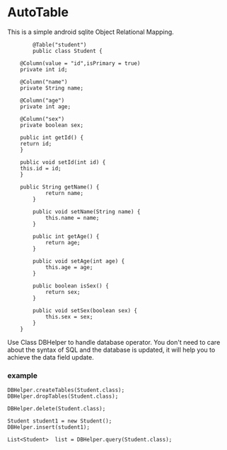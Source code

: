 AutoTable
=========
This is a simple android sqlite Object Relational Mapping.

            @Table("student")
            public class Student {
            
        @Column(value = "id",isPrimary = true)
        private int id;
    
        @Column("name")
        private String name;
    
        @Column("age")
        private int age;
    
        @Column("sex")
        private boolean sex;

        public int getId() {
        return id;
        }

        public void setId(int id) {
        this.id = id;
        }

        public String getName() {
                return name;
            }
            
            public void setName(String name) {
                this.name = name;
            }
            
            public int getAge() {
                return age;
            }
            
            public void setAge(int age) {
                this.age = age;
            }
            
            public boolean isSex() {
                return sex;
            }
            
            public void setSex(boolean sex) {
                this.sex = sex;
            }
        }

Use Class DBHelper to handle database operator.
You don't need to care about the syntax of SQL and the database is updated, it will help you to achieve the data field update.

### example

    DBHelper.createTables(Student.class);
    DBHelper.dropTables(Student.class);
 
    DBHelper.delete(Student.class);
 
    Student student1 = new Student();
    DBHelper.insert(student1);
 
    List<Student>  list = DBHelper.query(Student.class);
 
